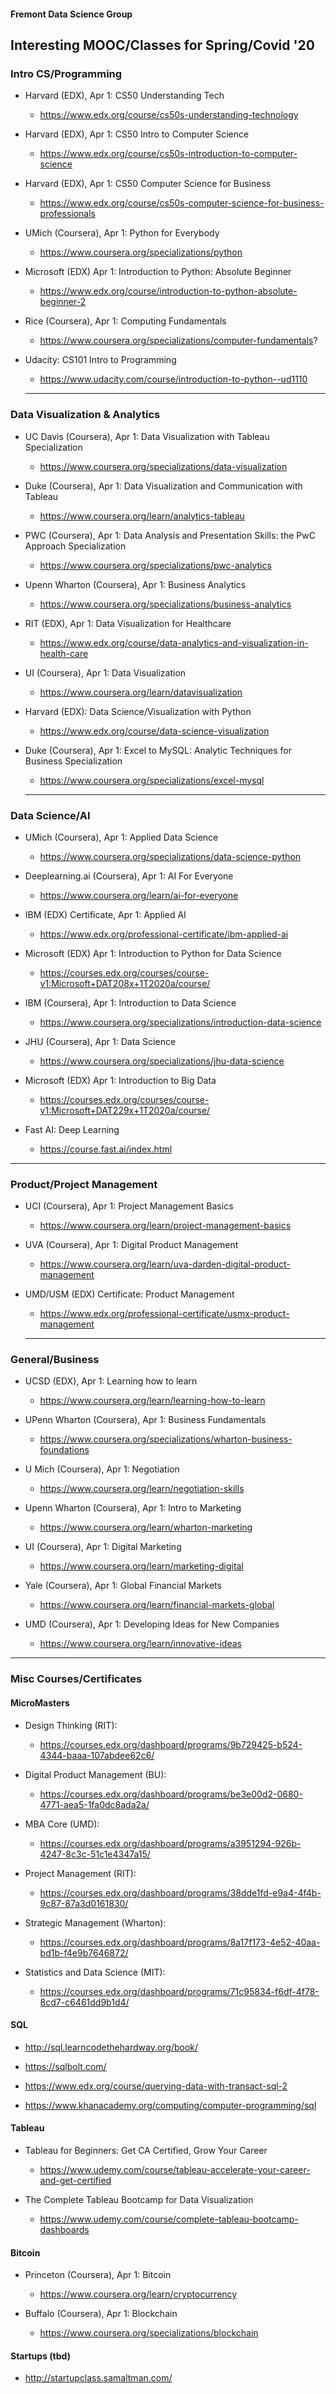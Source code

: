 #### Fremont Data Science Group
## Interesting MOOC/Classes for Spring/Covid '20

### Intro CS/Programming

 - Harvard (EDX), Apr 1: CS50 Understanding Tech
	 - https://www.edx.org/course/cs50s-understanding-technology
	 
 - Harvard (EDX), Apr 1: CS50 Intro to Computer Science
	 - https://www.edx.org/course/cs50s-introduction-to-computer-science

 - Harvard (EDX), Apr 1: CS50 Computer Science for Business
	 - https://www.edx.org/course/cs50s-computer-science-for-business-professionals

- UMich (Coursera), Apr 1: Python for Everybody
	- https://www.coursera.org/specializations/python

- Microsoft (EDX) Apr 1: Introduction to Python: Absolute Beginner
	- https://www.edx.org/course/introduction-to-python-absolute-beginner-2

- Rice (Coursera), Apr 1: Computing Fundamentals
	- https://www.coursera.org/specializations/computer-fundamentals?

- Udacity: CS101 Intro to Programming
	- https://www.udacity.com/course/introduction-to-python--ud1110

 
  <hr>
  

### Data Visualization & Analytics

- UC Davis (Coursera), Apr 1: Data Visualization with Tableau Specialization
	- https://www.coursera.org/specializations/data-visualization

- Duke (Coursera), Apr 1: Data Visualization and Communication with Tableau
	- https://www.coursera.org/learn/analytics-tableau

- PWC (Coursera), Apr 1: Data Analysis and Presentation Skills: the PwC Approach Specialization
	- https://www.coursera.org/specializations/pwc-analytics

- Upenn Wharton (Coursera), Apr 1: Business Analytics
	- https://www.coursera.org/specializations/business-analytics

- RIT (EDX), Apr 1: Data Visualization for Healthcare
	- https://www.edx.org/course/data-analytics-and-visualization-in-health-care

- UI (Coursera), Apr 1: Data Visualization
	- https://www.coursera.org/learn/datavisualization

- Harvard (EDX): Data Science/Visualization with Python
	- https://www.edx.org/course/data-science-visualization

- Duke (Coursera), Apr 1: Excel to MySQL: Analytic Techniques for Business Specialization
	- https://www.coursera.org/specializations/excel-mysql

  

  <hr>
  
### Data Science/AI

- UMich (Coursera), Apr 1: Applied Data Science
	- https://www.coursera.org/specializations/data-science-python

- Deeplearning.ai (Coursera), Apr 1: AI For Everyone
	- https://www.coursera.org/learn/ai-for-everyone

- IBM (EDX) Certificate, Apr 1: Applied AI
	- https://www.edx.org/professional-certificate/ibm-applied-ai

- Microsoft (EDX) Apr 1: Introduction to Python for Data Science
	- https://courses.edx.org/courses/course-v1:Microsoft+DAT208x+1T2020a/course/

- IBM (Coursera), Apr 1: Introduction to Data Science
	- https://www.coursera.org/specializations/introduction-data-science

- JHU (Coursera), Apr 1: Data Science
	- https://www.coursera.org/specializations/jhu-data-science

- Microsoft (EDX) Apr 1: Introduction to Big Data
	- https://courses.edx.org/courses/course-v1:Microsoft+DAT229x+1T2020a/course/

- Fast AI: Deep Learning
	- https://course.fast.ai/index.html

<hr>

### Product/Project Management

- UCI (Coursera), Apr 1:  Project Management Basics
	- https://www.coursera.org/learn/project-management-basics

- UVA (Coursera), Apr 1: Digital Product Management
	- https://www.coursera.org/learn/uva-darden-digital-product-management

- UMD/USM (EDX) Certificate: Product Management
	- https://www.edx.org/professional-certificate/usmx-product-management

  <hr>
### General/Business

 - UCSD (EDX), Apr 1: Learning how to learn
	- https://www.coursera.org/learn/learning-how-to-learn

- UPenn Wharton (Coursera), Apr 1: Business Fundamentals
	- https://www.coursera.org/specializations/wharton-business-foundations  

- U Mich (Coursera), Apr 1: Negotiation
	- https://www.coursera.org/learn/negotiation-skills

- Upenn Wharton (Coursera), Apr 1: Intro to Marketing
	-	https://www.coursera.org/learn/wharton-marketing

- UI (Coursera), Apr 1: Digital Marketing
	- https://www.coursera.org/learn/marketing-digital

- Yale (Coursera), Apr 1: Global Financial Markets
	- https://www.coursera.org/learn/financial-markets-global

- UMD (Coursera), Apr 1: Developing Ideas for New Companies
	- https://www.coursera.org/learn/innovative-ideas

<hr>

### Misc Courses/Certificates

#### MicroMasters

- Design Thinking (RIT):
	- https://courses.edx.org/dashboard/programs/9b729425-b524-4344-baaa-107abdee62c6/

- Digital Product Management (BU):
	- https://courses.edx.org/dashboard/programs/be3e00d2-0680-4771-aea5-1fa0dc8ada2a/

- MBA Core (UMD):
	- https://courses.edx.org/dashboard/programs/a3951294-926b-4247-8c3c-51c1e4347a15/

- Project Management (RIT):
	- https://courses.edx.org/dashboard/programs/38dde1fd-e9a4-4f4b-9c87-87a3d0161830/

- Strategic Management (Wharton):
	- https://courses.edx.org/dashboard/programs/8a17f173-4e52-40aa-bd1b-f4e9b7646872/

- Statistics and Data Science (MIT): 
	- https://courses.edx.org/dashboard/programs/71c95834-f6df-4f78-8cd7-c6461dd9b1d4/

 #### SQL

- http://sql.learncodethehardway.org/book/

- https://sqlbolt.com/

- https://www.edx.org/course/querying-data-with-transact-sql-2

- https://www.khanacademy.org/computing/computer-programming/sql

 #### Tableau

- Tableau for Beginners: Get CA Certified, Grow Your Career
	- https://www.udemy.com/course/tableau-accelerate-your-career-and-get-certified

- The Complete Tableau Bootcamp for Data Visualization
	- https://www.udemy.com/course/complete-tableau-bootcamp-dashboards

  
#### Bitcoin

- Princeton (Coursera), Apr 1: Bitcoin
	- https://www.coursera.org/learn/cryptocurrency

 - Buffalo (Coursera), Apr 1: Blockchain
	 - https://www.coursera.org/specializations/blockchain

#### Startups (tbd)
- http://startupclass.samaltman.com/
